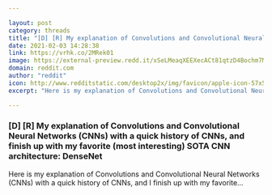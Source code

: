 ```yaml
---

layout: post
category: threads
title: "[D] [R] My explanation of Convolutions and Convolutional Neural Networks (CNNs) with a quick history of CNNs, and finish up with my favorite (most interesting) SOTA CNN architecture: DenseNet"
date: 2021-02-03 14:28:38
link: https://vrhk.co/2MRek01
image: https://external-preview.redd.it/xSeLMeaqXEEXecACt81qtzD4Bochm7M4YlInuEKcllg.jpg?width=480&height=251.308900524&auto=webp&crop=480:251.308900524,smart&s=7be28842270d0c1f87970ca30cecc2cb28f4e7a0
domain: reddit.com
author: "reddit"
icon: http://www.redditstatic.com/desktop2x/img/favicon/apple-icon-57x57.png
excerpt: "Here is my explanation of Convolutions and Convolutional Neural Networks (CNNs) with a quick history of CNNs, and I finish up with my favorite..."

---
```


### [D] [R] My explanation of Convolutions and Convolutional Neural Networks (CNNs) with a quick history of CNNs, and finish up with my favorite (most interesting) SOTA CNN architecture: DenseNet

Here is my explanation of Convolutions and Convolutional Neural Networks (CNNs) with a quick history of CNNs, and I finish up with my favorite...